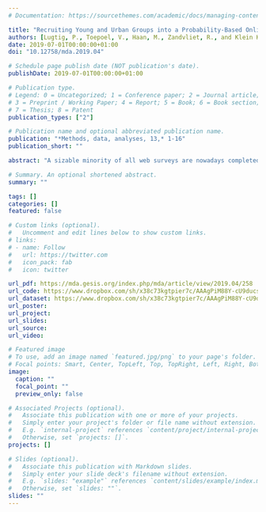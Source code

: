 ```yaml
---
# Documentation: https://sourcethemes.com/academic/docs/managing-content/

title: "Recruiting Young and Urban Groups into a Probability-Based Online Panel by Promoting Smartphone Use"
authors: [Lugtig, P., Toepoel, V., Haan, M., Zandvliet, R., and Klein Kranenburg, L.]
date: 2019-07-01T00:00:00+01:00
doi: "10.12758/mda.2019.04"

# Schedule page publish date (NOT publication's date).
publishDate: 2019-07-01T00:00:00+01:00

# Publication type.
# Legend: 0 = Uncategorized; 1 = Conference paper; 2 = Journal article;
# 3 = Preprint / Working Paper; 4 = Report; 5 = Book; 6 = Book section;
# 7 = Thesis; 8 = Patent
publication_types: ["2"]

# Publication name and optional abbreviated publication name.
publication: "*Methods, data, analyses, 13,* 1-16"
publication_short: ""

abstract: "A sizable minority of all web surveys are nowadays completed on smartphones. People who choose a smartphone for Internet-related tasks are different from people who mainly use a PC or tablet. Smartphone use is particularly high among the young and urban. We have to make web surveys attractive for smartphone completion in order not to lose these groups of smartphone users. In this paper we study how to encourage people to complete surveys on smartphones in order to attract hard-to-reach subgroups of the population. We experimentally test new features of a survey-friendly design: we test two versions of an invitation letter to a survey, a new questionnaire lay-out, and autoforwarding. The goal of the experiment is to evaluate whether the new survey design attracts more smartphone users, leads to a better survey experience on smartphones and results in more respondents signing up to become a member of a probability-based online panel. Our results show that the invitation letter that emphasizes the possibility for smartphone completion does not yield a higher response rate than the control condition, nor do we find differences in the socio-demographic background of respondents. We do find that slightly more respondents choose a smartphone for survey completion. The changes in the layout of the questionnaire do lead to a change in survey experience on the smartphone. Smartphone respondents need 20% less time to complete the survey when the questionnaire includes autoforwarding. However, we do not find that respondents evaluate the survey better, nor are they more likely to become a member of the panel when asked at the end of the survey. We conclude with a discussion of autoforwarding in web surveys and methods to attract smartphone users to web surveys."

# Summary. An optional shortened abstract.
summary: ""

tags: []
categories: []
featured: false

# Custom links (optional).
#   Uncomment and edit lines below to show custom links.
# links:
# - name: Follow
#   url: https://twitter.com
#   icon_pack: fab
#   icon: twitter

url_pdf: https://mda.gesis.org/index.php/mda/article/view/2019.04/258
url_code: https://www.dropbox.com/sh/x38c73kgtpier7c/AAAgPiM88Y-cU9ducsPMeFosa?dl=0
url_dataset: https://www.dropbox.com/sh/x38c73kgtpier7c/AAAgPiM88Y-cU9ducsPMeFosa?dl=0
url_poster:
url_project:
url_slides:
url_source:
url_video:

# Featured image
# To use, add an image named `featured.jpg/png` to your page's folder. 
# Focal points: Smart, Center, TopLeft, Top, TopRight, Left, Right, BottomLeft, Bottom, BottomRight.
image:
  caption: ""
  focal_point: ""
  preview_only: false

# Associated Projects (optional).
#   Associate this publication with one or more of your projects.
#   Simply enter your project's folder or file name without extension.
#   E.g. `internal-project` references `content/project/internal-project/index.md`.
#   Otherwise, set `projects: []`.
projects: []

# Slides (optional).
#   Associate this publication with Markdown slides.
#   Simply enter your slide deck's filename without extension.
#   E.g. `slides: "example"` references `content/slides/example/index.md`.
#   Otherwise, set `slides: ""`.
slides: ""
---
```

